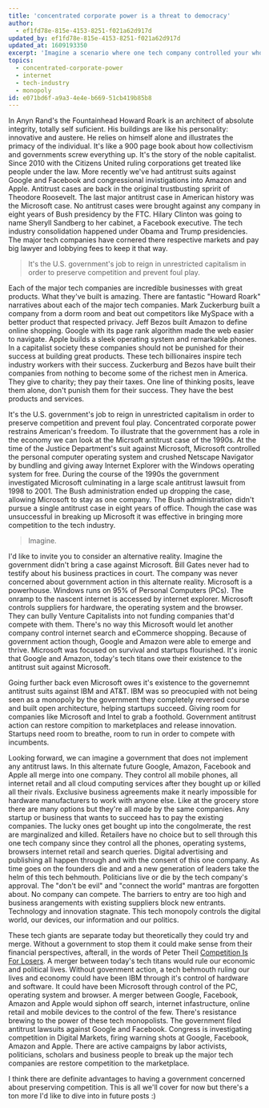 ```yaml
---
title: 'concentrated corporate power is a threat to democracy'
author:
  - ef1fd78e-815e-4153-8251-f021a62d917d
updated_by: ef1fd78e-815e-4153-8251-f021a62d917d
updated_at: 1609193350
excerpt: 'Imagine a scenario where one tech company controlled your whole online life. It''s the U.S. government''s job to reign in unrestricted capitalism in order to preserve competition and prevent foul play.'
topics:
  - concentrated-corporate-power
  - internet
  - tech-industry
  - monopoly
id: e071bd6f-a9a3-4e4e-b669-51cb419b85b8
---
```

In Anyn Rand's the Fountainhead Howard Roark is an architect of absolute integrity, totally self suficient. His buildings are like his personality: innovative and austere. He relies on himself alone and illustrates the primacy of the individual. It's like a 900 page book about how collectivism and governments screw everything up. It's the story of the noble capitalist. Since 2010 with the Citizens United ruling corporations get treated like people under the law. More recently we've had antitrust suits against Google and Facebook and congressional invistigations into Amazon and Apple. Antitrust cases are back in the original trustbusting spririt of Theodore Roosevelt. The last major antitrust case in American history was the Microsoft case. No antitrust cases were brought against any company in eight years of Bush presidency by the FTC. Hilary Clinton was going to name Sheryll Sandberg to her cabinet, a Facebook executive. The tech industry consolidation happened under Obama and Trump presidencies. The major tech companies have cornered there respective markets and pay big lawyer and lobbying fees to keep it that way.

> It's the U.S. government's job to reign in unrestricted capitalism in order to preserve competition and prevent foul play.

Each of the major tech companies are incredible businesses with great products. What they've built is amazing. There are fantastic "Howard Roark" narratives about each of the major tech companies. Mark Zuckerburg built a company from a dorm room and beat out competitors like MySpace with a better product that respected privacy. Jeff Bezos built Amazon to define online shopping. Google with its page rank algorithm made the web easier to navigate. Apple builds a sleek operating system and remarkable phones. In a capitalist society these companies should not be punished for their success at building great products. These tech billionaires inspire tech industry workers with their success. Zuckerburg and Bezos have built their companies from nothing to become some of the richest men in America. They give to charity; they pay their taxes. One line of thinking posits, leave them alone, don't punish them for their success. They have the best products and services.

It's the U.S. government's job to reign in unrestricted capitalism in order to preserve competition and prevent foul play. Concentrated corporate power restrains American's freedom. To illustrate that the government has a role in the economy we can look at the Micrsoft antitrust case of the 1990s. At the time of the Justice Department's suit against Microsoft, Microsoft controlled the personal computer operating system and crushed Netscape Navigator by bundling and giving away Internet Explorer with the Windows operating system for free. During the course of the 1990s the government investigated Microsoft culminating in a large scale antitrust lawsuit from 1998 to 2001. The Bush administration ended up dropping the case, allowing Microsoft to stay as one company. The Bush administration didn't pursue a single antitrust case in eight years of office. Though the case was unsuccessful in breaking up Microsoft it was effective in bringing more competition to the tech industry.

> Imagine.

I'd like to invite you to consider an alternative reality. Imagine the government didn't bring a case against Microsoft. Bill Gates never had to testify about his business practices in court. The company was never concerned about government action in this alternate reality. Microsoft is a powerhouse. Windows runs on 95% of Personal Computers (PCs). The onramp to the nascent internet is accessed by internet explorer. Microsoft controls suppliers for hardware, the operating system and the browser. They can bully Venture Capitalists into not funding companies that'd compete with them. There's no way this Microsoft would let another company control internet search and eCommerce shopping. Because of government action though, Google and Amazon were able to emerge and thrive. Microsoft was focused on survival and startups flourished. It's ironic that Google and Amazon, today's tech titans owe their existence to the antitrust suit against Microsoft.

Going further back even Microsoft owes it's existence to the governemnt antitrust suits against IBM and AT&T. IBM was so preocupied with not being seen as a monopoly by the government they completely reversed course and built open architecture, helping startups succeed. Giving room for companies like Microsoft and Intel to grab a foothold. Government antitrust action can restore compition to marketplaces and release innovation. Startups need room to breathe, room to run in order to compete with incumbents. 

Looking forward, we can imagine a government that does not implement any antitrust laws. In this alternate future Google, Amazon, Facebook and Apple all merge into one company. They control all mobile phones, all internet retail and all cloud computing services after they bought up or killed all their rivals. Exclusive business agreements make it nearly impossible for hardware manufacturers to work with anyone else. Like at the grocery store there are many options but they're all made by the same companies. Any startup or business that wants to succeed has to pay the existing companies. The lucky ones get bought up into the congolmerate, the rest are marginalized and killed. Retailers have no choice but to sell through this one tech company since they control all the phones, operating systems, browsers internet retail and search queries. Digital advertising and publishing all happen through and with the consent of this one company. As time goes on the founders die and and a new generation of leaders take the helm of this tech behmouth. Politicians live or die by the tech company's approval. The "don't be evil" and "connect the world" mantras are forgotten about. No company can compete. The barriers to entry are too high and business arangements with existing suppliers block new entrants. Technology and innovation stagnate. This tech monopoly controls the digital world, our devices, our information and our politics.

These tech giants are separate today but theoretically they could try and merge. Without a government to stop them it could make sense from their financial perspectives, afterall, in the words of Peter Theil [Competition Is For Losers](https://www.wsj.com/articles/peter-thiel-competition-is-for-losers-1410535536). A merger between today's tech titans would rule our economic and political lives. Without govenment action, a tech behmouth ruling our lives and economy could have been IBM through it's control of hardware and software. It could have been Microsoft through control of the PC, operating system and browser. A merger between Google, Facebook, Amazon and Apple would siphon off search, internet infastructure, online retail and mobile devices to the control of the few. There's resistance brewing to the power of these tech monopolists. The government filed antitrust lawsuits against Google and Facebook. Congress is investigating competition in Digital Markets, firing warning shots at Google, Facebook, Amazon and Apple. There are active campaigns by labor activists, politicians, scholars and business people to break up the major tech companies are restore competition to the marketplace.

I think there are definite advantages to having a government concerned about preserving competition. This is all we'll cover for now but there's a ton more I'd like to dive into in future posts :)
